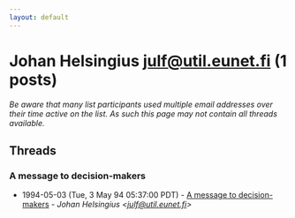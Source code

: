 ```yaml
---
layout: default
---
```


# Johan Helsingius <julf@util.eunet.fi> (1 posts)

_Be aware that many list participants used multiple email addresses over their time active on the list. As such this page may not contain all threads available._

## Threads

### A message to decision-makers
+ 1994-05-03 (Tue, 3 May 94 05:37:00 PDT) - [A message to decision-makers](/archive/1994/05/70ac0df9a20b3b78f0afbd86d15720fc47921ab6bdcf84fe43ba448cd52cf52a) - _Johan Helsingius \<julf@util.eunet.fi\>_

